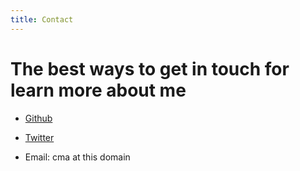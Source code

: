 ```yaml
---
title: Contact
---
```


# The best ways to get in touch for learn more about me

* [Github](github.com/bitemyapp/)

* [Twitter](twitter.com/bitemyapp/)

* Email: cma at this domain

